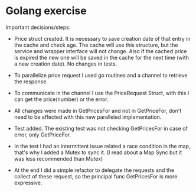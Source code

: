 # Golang exercise  
 Important decisions/steps:  

- Price struct created. It is necessary to save creation date of that entry in the cache and check age. The cache will use this structure, but the service and wrapper interface will not change. Also if the cached price is expired the new one will be saved in the cache for the next time (with a new creation date). No changes in tests.

- To parallelize price request I used go routines and a channel to retrieve the response.

- To communicate in the channel I use the PriceRequest Struct, with this I can get the price(number) or the error.

- All changes were made in GetPricesFor and not in GetPriceFor, don't need to be affected with this new paralleled implementation. 

- Test added. The existing test was not checking GetPricesFor in case of error, only GetPriceFor.

- In the test I had an intermittent issue related a race condition in the map, that's why I added a Mutex to sync it. (I read about a Map Sync but it was less recommended than Mutex) 

- At the end I did a simple refactor to delegate the requests and the collect of these request, so the principal func GetPricesFor is more expressive.
